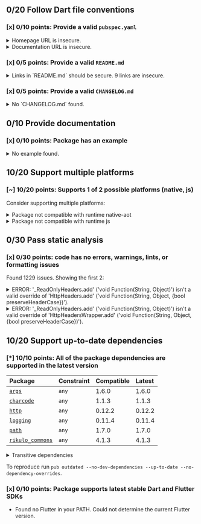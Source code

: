 ## 0/20 Follow Dart file conventions

### [x] 0/10 points: Provide a valid `pubspec.yaml`

<details>
<summary>
Homepage URL is insecure.
</summary>

Update the `homepage` field and use a secure (`https`) URL.
</details>
<details>
<summary>
Documentation URL is insecure.
</summary>

Update the `documentation` field and use a secure (`https`) URL.
</details>

### [x] 0/5 points: Provide a valid `README.md`

<details>
<summary>
Links in `README.md` should be secure. 9 links are insecure.
</summary>

`README.md:2:4`

```
  ╷
2 │ <p><a href="http://rikulo.org/projects/stream">Stream</a> is a Dart web server supporting request routing, filtering, template engine, WebSocket, MVC design pattern and file-based static resources.</p>
  │    ^^^^^^^^^^^^^^^^^^^^^^^^^^^^^^^^^^^^^^^^^^^^
  ╵
```

Use `https` URLs instead.
</details>

### [x] 0/5 points: Provide a valid `CHANGELOG.md`

<details>
<summary>
No `CHANGELOG.md` found.
</summary>

Changelog entries help developers follow the progress of your package. See the [example](https://raw.githubusercontent.com/dart-lang/stagehand/master/templates/package-simple/CHANGELOG.md) generated by `stagehand`.
</details>

## 0/10 Provide documentation

### [x] 0/10 points: Package has an example

<details>
<summary>
No example found.
</summary>

See [package layout](https://dart.dev/tools/pub/package-layout#examples) guidelines on how to add an example.
</details>

## 10/20 Support multiple platforms

### [~] 10/20 points: Supports 1 of 2 possible platforms (**native**, js)

Consider supporting multiple platforms:

<details>
<summary>
Package not compatible with runtime native-aot
</summary>

Because:
* `package:stream/stream.dart` that imports:
* `package:stream/plugin.dart` that imports:
* `package:rikulo_commons/mirrors.dart` that imports:
* `dart:mirrors`
</details>
<details>
<summary>
Package not compatible with runtime js
</summary>

Because:
* `package:stream/stream.dart` that imports:
* `package:stream/plugin.dart` that imports:
* `package:rikulo_commons/io.dart` that imports:
* `dart:io`
</details>

## 0/30 Pass static analysis

### [x] 0/30 points: code has no errors, warnings, lints, or formatting issues

Found 1229 issues. Showing the first 2:

<details>
<summary>
ERROR: '_ReadOnlyHeaders.add' ('void Function(String, Object)') isn't a valid override of 'HttpHeaders.add' ('void Function(String, Object, {bool preserveHeaderCase})').
</summary>

`lib/src/connect_impl.dart:281:8`

```
    ╷
281 │   void add(String name, Object value) {
    │        ^^^
    ╵
```

To reproduce make sure you are using [pedantic](https://pub.dev/packages/pedantic#using-the-lints) and run `dartanalyzer lib/src/connect_impl.dart`
</details>
<details>
<summary>
ERROR: '_ReadOnlyHeaders.add' ('void Function(String, Object)') isn't a valid override of 'HttpHeadersWrapper.add' ('void Function(String, Object, {bool preserveHeaderCase})').
</summary>

`lib/src/connect_impl.dart:281:8`

```
    ╷
281 │   void add(String name, Object value) {
    │        ^^^
    ╵
```

To reproduce make sure you are using [pedantic](https://pub.dev/packages/pedantic#using-the-lints) and run `dartanalyzer lib/src/connect_impl.dart`
</details>

## 10/20 Support up-to-date dependencies

### [*] 10/10 points: All of the package dependencies are supported in the latest version

|Package|Constraint|Compatible|Latest|
|:-|:-|:-|:-|
|[`args`]|`any`|1.6.0|1.6.0|
|[`charcode`]|`any`|1.1.3|1.1.3|
|[`http`]|`any`|0.12.2|0.12.2|
|[`logging`]|`any`|0.11.4|0.11.4|
|[`path`]|`any`|1.7.0|1.7.0|
|[`rikulo_commons`]|`any`|4.1.3|4.1.3|

<details><summary>Transitive dependencies</summary>

|Package|Constraint|Compatible|Latest|
|:-|:-|:-|:-|
|[`collection`]|-|1.14.13|1.14.13|
|[`http_parser`]|-|3.1.4|3.1.4|
|[`meta`]|-|1.2.2|1.2.2|
|[`mime`]|-|0.9.6+3|0.9.6+3|
|[`pedantic`]|-|1.9.2|1.9.2|
|[`source_span`]|-|1.7.0|1.7.0|
|[`string_scanner`]|-|1.0.5|1.0.5|
|[`term_glyph`]|-|1.1.0|1.1.0|
|[`typed_data`]|-|1.2.0|1.2.0|
</details>

To reproduce run `pub outdated --no-dev-dependencies --up-to-date --no-dependency-overrides`.

[`args`]: https://pub.dev/packages/args
[`charcode`]: https://pub.dev/packages/charcode
[`http`]: https://pub.dev/packages/http
[`logging`]: https://pub.dev/packages/logging
[`path`]: https://pub.dev/packages/path
[`rikulo_commons`]: https://pub.dev/packages/rikulo_commons
[`collection`]: https://pub.dev/packages/collection
[`http_parser`]: https://pub.dev/packages/http_parser
[`meta`]: https://pub.dev/packages/meta
[`mime`]: https://pub.dev/packages/mime
[`pedantic`]: https://pub.dev/packages/pedantic
[`source_span`]: https://pub.dev/packages/source_span
[`string_scanner`]: https://pub.dev/packages/string_scanner
[`term_glyph`]: https://pub.dev/packages/term_glyph
[`typed_data`]: https://pub.dev/packages/typed_data


### [x] 0/10 points: Package supports latest stable Dart and Flutter SDKs

* Found no Flutter in your PATH. Could not determine the current Flutter version.